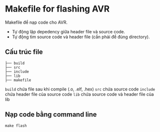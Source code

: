 # Makefile for flashing AVR
Makefile để nạp code cho AVR.

- Tự động lập depedency giữa header file và source code.
- Tự động tìm source code và header file (cần phải để đúng directory).
## Cấu trúc file
```
├── build
├── src
├── include
├── lib
├── makefile
```
`build` chứa file sau khi compile (.o, .elf, .hex)
`src` chứa source code
`include` chứa header file của source code
`lib` chứa source code và header file của lib
## Nạp code bằng command line
```
make flash
```
